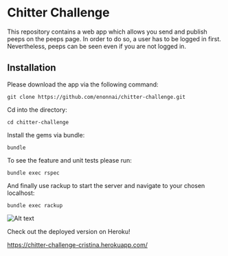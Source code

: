 Chitter Challenge
=================

This repository contains a web app which allows you send and publish peeps on the peeps page. In order to do so, a user has to be logged in first. Nevertheless, peeps can be seen even if you are not logged in.

## Installation

Please download the app via the following command:

`git clone https://github.com/enonnai/chitter-challenge.git`

Cd into the directory:

`cd chitter-challenge`

Install the gems via bundle:

`bundle`

To see the feature and unit tests please run:

`bundle exec rspec`

And finally use rackup to start the server and navigate to your chosen localhost:

`bundle exec rackup`

![Alt text](https://github.com/enonnai/chitter-challenge/blob/master/links/chitter-app.png "screenshot")

Check out the deployed version on Heroku!

https://chitter-challenge-cristina.herokuapp.com/
